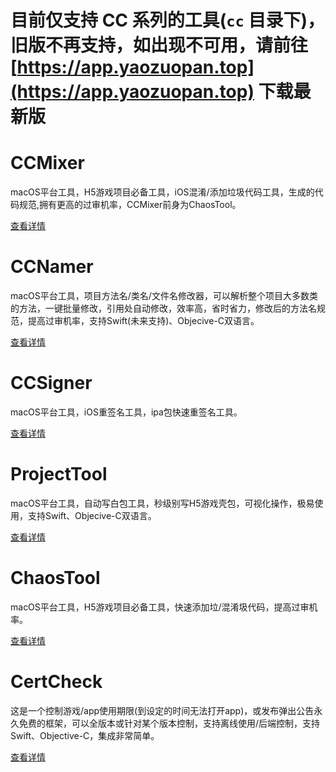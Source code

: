 # 目前仅支持 CC 系列的工具(`cc` 目录下)，旧版不再支持，如出现不可用，请前往 [https://app.yaozuopan.top](https://app.yaozuopan.top) 下载最新版

# CCMixer
macOS平台工具，H5游戏项目必备工具，iOS混淆/添加垃圾代码工具，生成的代码规范,拥有更高的过审机率，CCMixer前身为ChaosTool。

[查看详情](./cc/CCMixer)

# CCNamer
macOS平台工具，项目方法名/类名/文件名修改器，可以解析整个项目大多数类的方法，一键批量修改，引用处自动修改，效率高，省时省力，修改后的方法名规范，提高过审机率，支持Swift(未来支持)、Objecive-C双语言。

[查看详情](./cc/CCNamer)

# CCSigner
macOS平台工具，iOS重签名工具，ipa包快速重签名工具。

[查看详情](./cc/CCSigner)

# ProjectTool
macOS平台工具，自动写白包工具，秒级别写H5游戏壳包，可视化操作，极易使用，支持Swift、Objecive-C双语言。

[查看详情](./ProjectTool)

# ChaosTool
macOS平台工具，H5游戏项目必备工具，快速添加垃/混淆圾代码，提高过审机率。

[查看详情](./ChaosTool)

# CertCheck
这是一个控制游戏/app使用期限(到设定的时间无法打开app)，或发布弹出公告永久免费的框架，可以全版本或针对某个版本控制，支持离线使用/后端控制，支持Swift、Objective-C，集成非常简单。

[查看详情](./CertCheck)



